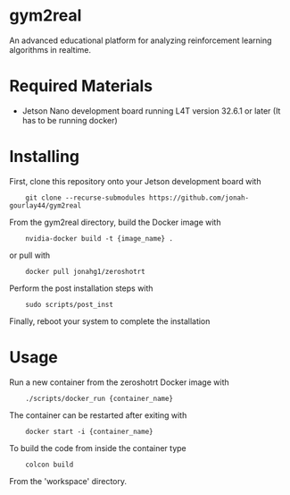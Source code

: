 # gym2real
An advanced educational platform for analyzing reinforcement learning algorithms in realtime.

# Required Materials
- Jetson Nano development board running L4T version 32.6.1 or later (It has to be running docker)

# Installing
First, clone this repository onto your Jetson development board with 

        git clone --recurse-submodules https://github.com/jonah-gourlay44/gym2real

From the gym2real directory, build the Docker image with

        nvidia-docker build -t {image_name} .
        
or pull with

        docker pull jonahg1/zeroshotrt

Perform the post installation steps with 

        sudo scripts/post_inst

Finally, reboot your system to complete the installation

# Usage
Run a new container from the zeroshotrt Docker image with

        ./scripts/docker_run {container_name}

The container can be restarted after exiting with

        docker start -i {container_name}

To build the code from inside the container type

        colcon build
        
From the 'workspace' directory.
